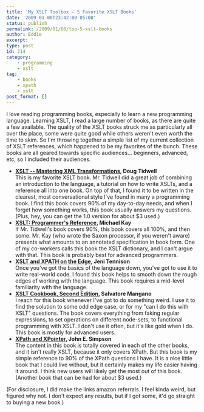 ```yaml
---
title: 'My XSLT Toolbox – 5 Favorite XSLT Books'
date: '2009-01-08T23:42:00-05:00'
status: publish
permalink: /2009/01/08/top-5-xslt-books
author: Eddie
excerpt: ''
type: post
id: 214
category:
    - programming
    - xslt
tag:
    - books
    - xpath
    - xslt
post_format: []
---
```

I love reading programming books, especially to learn a new programming language. Learning XSLT, I read a large number of books, as there are quite a few available. The quality of the XSLT books struck me as particularly all over the place, some were quite good while others weren't even worth the time to skim. So I'm throwing together a simple list of my current collection of XSLT references, which happened to be my favorites of the bunch.  These books are all geared towards specific audiences... beginners, advanced, etc, so I included their audiences.

- **[XSLT -- Mastering XML Transformations](http://www.amazon.com/gp/product/0596000537?ie=UTF8&tag=eddwelsblo-20&linkCode=as2&camp=1789&creative=9325&creativeASIN=0596000537), Doug Tidwell**  
  This is my favorite XSLT book. Mr. Tidwell did a great job of combining an introduction to the language, a tutorial on how to write XSLTs, and a reference all into one book. On top of that, I found it to be written in the clearest, most conversational style I've found in many a programming book. I find this book covers 90% of my day-to-day needs, and when I forget how something works, this book usually answers my questions. (Plus, hey, you can get the 1.0 version for about $3 used.)
- **[XSLT: Programmer's Reference](http://www.amazon.com/gp/product/0470192747?ie=UTF8&tag=eddwelsblo-20&linkCode=as2&camp=1789&creative=9325&creativeASIN=0470192747), Michael Kay**  
  If Mr. Tidwell's book covers 90%, this book covers all 100%, and then some. Mr. Kay (who wrote the Saxon processor, if you weren't aware) presents what amounts to an annotated specification in book form. One of my co-workers calls this book the XSLT dictionary, and I can't argue with that. This book is probably best for advanced programmers.
- **[XSLT and XPATH on the Edge](http://www.amazon.com/gp/product/0764547763?ie=UTF8&tag=eddwelsblo-20&linkCode=as2&camp=1789&creative=9325&creativeASIN=0764547763), Jeni Tennison**  
  Once you've got the basics of the language down, you've got to use it to write real-world code. I found this book helps to smooth down the rough edges of working with the language. This book requires a mid-level familiarity with the language.
- **[XSLT Cookbook, Second Edition](http://www.amazon.com/gp/product/0596009747?ie=UTF8&tag=eddwelsblo-20&linkCode=as2&camp=1789&creative=9325&creativeASIN=0596009747), Salvatore Mangano**  
  I reach for this book whenever I've got to do something weird. I use it to find the solution to some odd edge case, or for my "can I do this with XSLT" questions. The book covers everything from faking regular expressions, to set operations on different node-sets, to functional programming with XSLT. I don't use it often, but it's like gold when I do. This book is mostly for advanced users.
- **[XPath and XPointer](http://www.amazon.com/gp/product/0596002912?ie=UTF8&tag=eddwelsblo-20&linkCode=as2&camp=1789&creative=9325&creativeASIN=0596002912), John E. Simpson**  
  The content in this book is totally covered in each of the other books, and it isn't really XSLT, because it only covers XPath. But this book is my simple reference to 90% of the XPath questions I have. It is a nice little book that I could live without, but it certainly makes my life easier having it around. I think new users will likely get the most out of this book. (Another book that can be had for about $3 used.)

(For disclosure, I did make the links amazon referrals. I feel kinda weird, but figured why not. I don't expect any results, but if I got some, it'd go straight to buying a new book.)